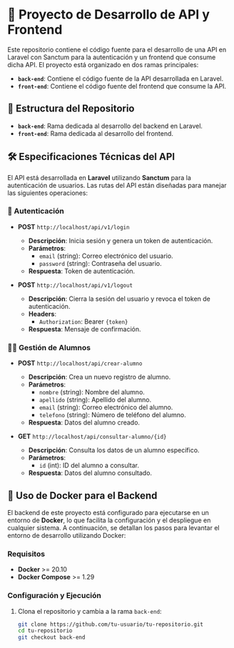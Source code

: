 # 🚀 Proyecto de Desarrollo de API y Frontend

Este repositorio contiene el código fuente para el desarrollo de una API en Laravel con Sanctum para la autenticación y un frontend que consume dicha API. El proyecto está organizado en dos ramas principales:

- **`back-end`**: Contiene el código fuente de la API desarrollada en Laravel.
- **`front-end`**: Contiene el código fuente del frontend que consume la API.

## 📂 Estructura del Repositorio

- **`back-end`**: Rama dedicada al desarrollo del backend en Laravel.
- **`front-end`**: Rama dedicada al desarrollo del frontend.

## 🛠️ Especificaciones Técnicas del API

El API está desarrollada en **Laravel** utilizando **Sanctum** para la autenticación de usuarios. Las rutas del API están diseñadas para manejar las siguientes operaciones:

### 🔐 Autenticación

- **POST** `http://localhost/api/v1/login`
  - **Descripción**: Inicia sesión y genera un token de autenticación.
  - **Parámetros**:
    - `email` (string): Correo electrónico del usuario.
    - `password` (string): Contraseña del usuario.
  - **Respuesta**: Token de autenticación.

- **POST** `http://localhost/api/v1/logout`
  - **Descripción**: Cierra la sesión del usuario y revoca el token de autenticación.
  - **Headers**:
    - `Authorization`: Bearer `{token}`
  - **Respuesta**: Mensaje de confirmación.

### 🧑‍🎓 Gestión de Alumnos

- **POST** `http://localhost/api/crear-alumno`
  - **Descripción**: Crea un nuevo registro de alumno.
  - **Parámetros**:
    - `nombre` (string): Nombre del alumno.
    - `apellido` (string): Apellido del alumno.
    - `email` (string): Correo electrónico del alumno.
    - `telefono` (string): Número de teléfono del alumno.
  - **Respuesta**: Datos del alumno creado.

- **GET** `http://localhost/api/consultar-alumno/{id}`
  - **Descripción**: Consulta los datos de un alumno específico.
  - **Parámetros**:
    - `id` (int): ID del alumno a consultar.
  - **Respuesta**: Datos del alumno consultado.

## 🐳 Uso de Docker para el Backend

El backend de este proyecto está configurado para ejecutarse en un entorno de **Docker**, lo que facilita la configuración y el despliegue en cualquier sistema. A continuación, se detallan los pasos para levantar el entorno de desarrollo utilizando Docker:

### Requisitos

- **Docker** >= 20.10
- **Docker Compose** >= 1.29

### Configuración y Ejecución

1. Clona el repositorio y cambia a la rama `back-end`:
   ```bash
   git clone https://github.com/tu-usuario/tu-repositorio.git
   cd tu-repositorio
   git checkout back-end
